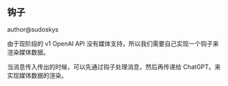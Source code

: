 ## 钩子

author@sudoskys

由于现阶段的 v1 OpenAI API 没有媒体支持，所以我们需要自己实现一个钩子来渲染媒体数据。

当消息传入传出的时候，可以先通过钩子处理消息，然后再传递给 ChatGPT。来实现媒体数据的渲染。
